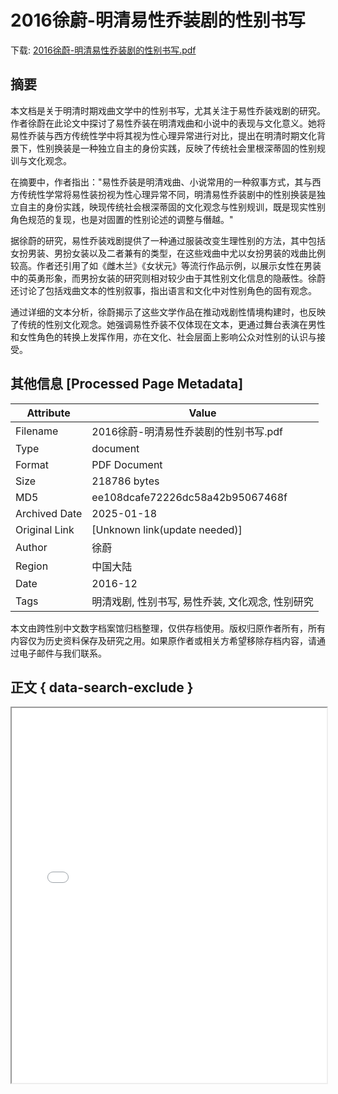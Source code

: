 # 2016徐蔚-明清易性乔装剧的性别书写

<!-- tcd_download_link -->
下载: <a href="2016徐蔚-明清易性乔装剧的性别书写.pdf" download>2016徐蔚-明清易性乔装剧的性别书写.pdf</a>
<!-- tcd_download_link_end -->

## 摘要

<!-- tcd_abstract -->
本文档是关于明清时期戏曲文学中的性别书写，尤其关注于易性乔装戏剧的研究。作者徐蔚在此论文中探讨了易性乔装在明清戏曲和小说中的表现与文化意义。她将易性乔装与西方传统性学中将其视为性心理异常进行对比，提出在明清时期文化背景下，性别换装是一种独立自主的身份实践，反映了传统社会里根深蒂固的性别规训与文化观念。

在摘要中，作者指出："易性乔装是明清戏曲、小说常用的一种叙事方式，其与西方传统性学常将易性装扮视为性心理异常不同，明清易性乔装剧中的性别换装是独立自主的身份实践，映现传统社会根深蒂固的文化观念与性别规训，既是现实性别角色规范的复现，也是对固置的性别论述的调整与僭越。"

据徐蔚的研究，易性乔装戏剧提供了一种通过服装改变生理性别的方法，其中包括女扮男装、男扮女装以及二者兼有的类型，在这些戏曲中尤以女扮男装的戏曲比例较高。作者还引用了如《雌木兰》《女状元》等流行作品示例，以展示女性在男装中的英勇形象，而男扮女装的研究则相对较少由于其性别文化信息的隐蔽性。徐蔚还讨论了包括戏曲文本的性别叙事，指出语言和文化中对性别角色的固有观念。

通过详细的文本分析，徐蔚揭示了这些文学作品在推动戏剧性情境构建时，也反映了传统的性别文化观念。她强调易性乔装不仅体现在文本，更通过舞台表演在男性和女性角色的转换上发挥作用，亦在文化、社会层面上影响公众对性别的认识与接受。

<!-- tcd_abstract_end -->

## 其他信息 [Processed Page Metadata]

| Attribute       | Value                                  |
|-----------------|----------------------------------------|
| Filename        | 2016徐蔚-明清易性乔装剧的性别书写.pdf                             |
| Type            | document                                 |
| Format          | PDF Document                               |
| Size            | 218786 bytes                           |
| MD5             | ee108dcafe72226dc58a42b95067468f                                  |
| Archived Date   | 2025-01-18                             |
| Original Link   | [Unknown link(update needed)]                         |
| Author          | 徐蔚                               |
| Region          | 中国大陆                               |
| Date            | 2016-12                                 |
| Tags            | 明清戏剧, 性别书写, 易性乔装, 文化观念, 性别研究                                 |

本文由跨性别中文数字档案馆归档整理，仅供存档使用。版权归原作者所有，所有内容仅为历史资料保存及研究之用。如果原作者或相关方希望移除存档内容，请通过电子邮件与我们联系。

## 正文 { data-search-exclude }

<!-- tcd_main_text -->
<iframe src="../2016徐蔚-明清易性乔装剧的性别书写.pdf" width="100%" height="600px">
    <p>无法显示PDF，请下载查看。</p>
</iframe>
<!-- tcd_main_text_end -->

